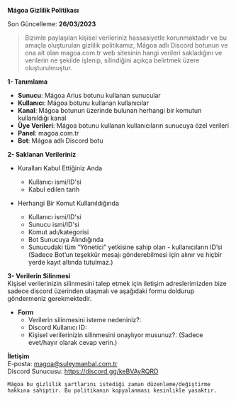 **Mágoa Gizlilik Politikası**

Son Güncelleme: **26/03/2023**

> Bizimle paylaşılan kişisel verileriniz hassasiyetle korunmaktadır ve bu amaçla oluşturulan gizlilik politikamız, Mágoa adlı Discord botunun ve ona ait olan magoa.com.tr web sitesinin hangi verileri sakladığını ve verilerin ne şekilde işlenip, silindiğini açıkça belirtmek üzere oluşturulmuştur.

**1- Tanımlama**

- **Sunucu**: Mágoa Arius botunu kullanan sunucular
- **Kullanıcı**: Mágoa botunu kullanan kullanıcılar
- **Kanal**: Mágoa botunun üzerinde bulunan herhangi bir komutun kullanıldığı kanal
- **Üye Verileri**: Mágoa botunu kullanan kullanıcıların sunucuya özel verileri
- **Panel**: magoa.com.tr
- **Bot**: Mágoa adlı Discord botu

**2- Saklanan Verileriniz**
- Kuralları Kabul Ettiğiniz Anda
  - Kullanıcı ismi/ID'si
  - Kabul edilen tarih

- Herhangi Bir Komut Kullanıldığında
  - Kullanıcı ismi/ID'si
  - Sunucu ismi/ID'si
  - Komut adı/kategorisi
  - Bot Sunucuya Alındığında
  - Sunucudaki tüm “Yönetici” yetkisine sahip olan   - kullanıcıların ID’si (Sadece Bot’un teşekkür mesajı gönderebilmesi için alınır ve hiçbir yerde kayıt altında tutulmaz.)

**3- Verilerin Silinmesi**\
Kişisel verilerinizin silinmesini talep etmek için iletişim adreslerimizden bize sadece discord üzerinden ulaşmalı ve aşağıdaki formu doldurup göndermeniz gerekmektedir.

 - **Form**
   - Verilerin silinmesini isteme nedeniniz?:
   - Discord Kullanıcı ID:
   - Kişisel verilerinizin silinmesini onaylıyor musunuz?: (Sadece evet/hayır olarak cevap verin.)

**İletişim**\
E-posta: magoa@suleymanbal.com.tr\
Discord Sunucusu: https://discord.gg/keBVAyRQRD

`Mágoa bu gizlilik şartlarını istediği zaman düzenleme/değiştirme hakkına sahiptir. Bu politikanın kopyalanması kesinlikle yasaktır.`
